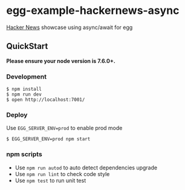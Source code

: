 # egg-example-hackernews-async

[Hacker News](https://news.ycombinator.com/) showcase using async/await for egg

## QuickStart

**Please ensure your node version is 7.6.0+.**

### Development
```shell
$ npm install
$ npm run dev
$ open http://localhost:7001/
```

### Deploy

Use `EGG_SERVER_ENV=prod` to enable prod mode

```shell
$ EGG_SERVER_ENV=prod npm start
```

### npm scripts

- Use `npm run autod` to auto detect dependencies upgrade
- Use `npm run lint` to check code style
- Use `npm test` to run unit test
